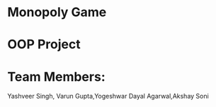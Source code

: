 # Monopoly Game

# OOP Project

# Team Members:
Yashveer Singh, Varun Gupta,Yogeshwar Dayal Agarwal,Akshay Soni

